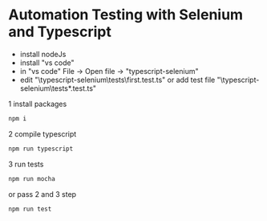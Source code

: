 # Automation Testing with Selenium and Typescript

- install nodeJs
- install "vs code"
- in "vs code" File -> Open file -> "typescript-selenium"
- edit "\typescript-selenium\tests\first.test.ts" or add test file "\typescript-selenium\tests\*.test.ts"


1 install packages
```sh
npm i
```

2 compile typescript
```sh
npm run typescript
```

3 run tests
```sh
npm run mocha
```

or pass 2 and 3 step
```sh
npm run test
```
